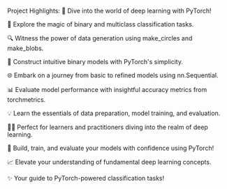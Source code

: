 Project Highlights:
🚀 Dive into the world of deep learning with PyTorch!

🎯 Explore the magic of binary and multiclass classification tasks.

🔍 Witness the power of data generation using make_circles and make_blobs.

🤖 Construct intuitive binary models with PyTorch's simplicity.

🌐 Embark on a journey from basic to refined models using nn.Sequential.

📊 Evaluate model performance with insightful accuracy metrics from torchmetrics.

💡 Learn the essentials of data preparation, model training, and evaluation.

👩‍💻 Perfect for learners and practitioners diving into the realm of deep learning.

🚧 Build, train, and evaluate your models with confidence using PyTorch!

📈 Elevate your understanding of fundamental deep learning concepts.

✨ Your guide to PyTorch-powered classification tasks!







